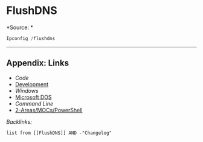 # FlushDNS

\*Source: *

````powershell
Ipconfig /flushdns
````

---

## Appendix: Links

* *Code*
* [Development](../../../MOCs/Development.md)
* *Windows*
* [Microsoft DOS](../../../../3-Resources/Tools/Developer%20Tools/Shell/Microsoft%20DOS.md)
* *Command Line*
* [2-Areas/MOCs/PowerShell](../../../MOCs/PowerShell.md)

*Backlinks:*

````dataview
list from [[FlushDNS]] AND -"Changelog"
````
